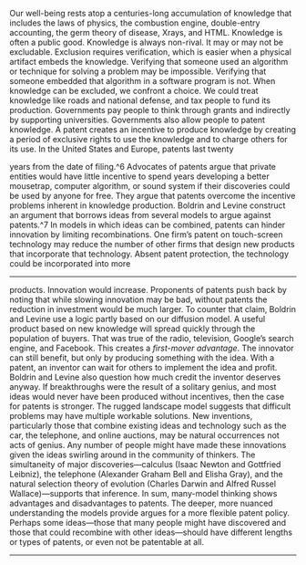 Our well-being rests atop a centuries-long accumulation of knowledge that includes the laws of physics, the combustion engine, double-entry accounting, the germ theory of disease, Xrays, and HTML. Knowledge is often a public good. Knowledge is always non-rival. It may or may not be excludable. Exclusion requires verification, which is easier when a physical artifact embeds the knowledge. Verifying that someone used an algorithm or technique for solving a problem may be impossible. Verifying that someone embedded that algorithm in a software program is not. When knowledge can be excluded, we confront a choice. We could treat knowledge like roads and national defense, and tax people to fund its production. Governments pay people to think through grants and indirectly by supporting universities. Governments also allow people to patent knowledge. A patent creates an incentive to produce knowledge by creating a period of exclusive rights to use the knowledge and to charge others for its use. In the United States and Europe, patents last twenty 

years from the date of filing.^6 Advocates of patents argue that private entities would have little incentive to spend years developing a better mousetrap, computer algorithm, or sound system if their discoveries could be used by anyone for free. They argue that patents overcome the incentive problems inherent in knowledge production. Boldrin and Levine construct an argument that borrows ideas from several models to argue against patents.^7 In models in which ideas can be combined, patents can hinder innovation by limiting recombinations. One firm’s patent on touch-screen technology may reduce the number of other firms that design new products that incorporate that technology. Absent patent protection, the technology could be incorporated into more 

---

products. Innovation would increase. Proponents of patents push back by noting that while slowing innovation may be bad, without patents the reduction in investment would be much larger. To counter that claim, Boldrin and Levine use a logic partly based on our diffusion model. A useful product based on new knowledge will spread quickly through the population of buyers. That was true of the radio, television, Google’s search engine, and Facebook. This creates a _first-mover advantage_. The innovator can still benefit, but only by producing something with the idea. With a patent, an inventor can wait for others to implement the idea and profit. Boldrin and Levine also question how much credit the inventor deserves anyway. If breakthroughs were the result of a solitary genius, and most ideas would never have been produced without incentives, then the case for patents is stronger. The rugged landscape model suggests that difficult problems may have multiple workable solutions. New inventions, particularly those that combine existing ideas and technology such as the car, the telephone, and online auctions, may be natural occurrences not acts of genius. Any number of people might have made these innovations given the ideas swirling around in the community of thinkers. The simultaneity of major discoveries—calculus (Isaac Newton and Gottfried Leibniz), the telephone (Alexander Graham Bell and Elisha Gray), and the natural selection theory of evolution (Charles Darwin and Alfred Russel Wallace)—supports that inference. In sum, many-model thinking shows advantages and disadvantages to patents. The deeper, more nuanced understanding the models provide argues for a more flexible patent policy. Perhaps some ideas—those that many people might have discovered and those that could recombine with other ideas—should have different lengths or types of patents, or even not be patentable at all. 

---